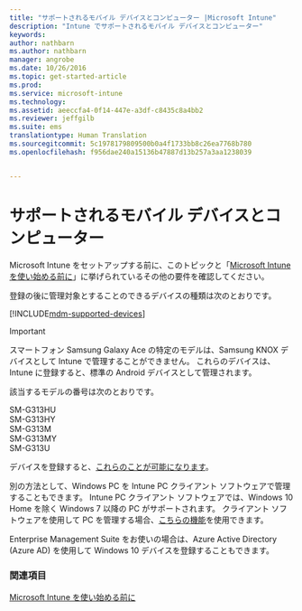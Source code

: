 ```yaml
---
title: "サポートされるモバイル デバイスとコンピューター |Microsoft Intune"
description: "Intune でサポートされるモバイル デバイスとコンピューター"
keywords: 
author: nathbarn
ms.author: nathbarn
manager: angrobe
ms.date: 10/26/2016
ms.topic: get-started-article
ms.prod: 
ms.service: microsoft-intune
ms.technology: 
ms.assetid: aeeccfa4-0f14-447e-a3df-c8435c8a4bb2
ms.reviewer: jeffgilb
ms.suite: ems
translationtype: Human Translation
ms.sourcegitcommit: 5c1978179809500b0a4f1733bb8c26ea7768b780
ms.openlocfilehash: f956dae240a15136b47887d13b257a3aa1238039


---
```


# <a name="supported-mobile-devices-and-computers"></a>サポートされるモバイル デバイスとコンピューター

Microsoft Intune をセットアップする前に、このトピックと「[Microsoft Intune を使い始める前に](what-to-know-before-you-start-microsoft-intune.md)」に挙げられているその他の要件を確認してください。

登録の後に管理対象とすることのできるデバイスの種類は次のとおりです。

[!INCLUDE[mdm-supported-devices](../includes/mdm-supported-devices.md)]

>[!IMPORTANT]
>スマートフォン Samsung Galaxy Ace の特定のモデルは、Samsung KNOX デバイスとして Intune で管理することができません。 これらのデバイスは、Intune に登録すると、標準の Android デバイスとして管理されます。
>
>該当するモデルの番号は次のとおりです。
>
>SM-G313HU<br>
>SM-G313HY<br>
>SM-G313M<br>
>SM-G313MY<br>
>SM-G313U<br>

デバイスを登録すると、[これらのことが可能になります](/Intune/get-started/choose-how-to-manage-devices)。

別の方法として、Windows PC を Intune PC クライアント ソフトウェアで管理することもできます。 Intune PC クライアント ソフトウェアでは、Windows 10 Home を除く Windows 7 以降の PC がサポートされます。 クライアント ソフトウェアを使用して PC を管理する場合、[こちらの機能](set-up-windows-device-management-with-microsoft-intune.md)を使用できます。

Enterprise Management Suite をお使いの場合は、Azure Active Directory (Azure AD) を使用して Windows 10 デバイスを登録することもできます。

### <a name="see-also"></a>関連項目
[Microsoft Intune を使い始める前に](what-to-know-before-you-start-microsoft-intune.md)



<!--HONumber=Oct16_HO4-->


